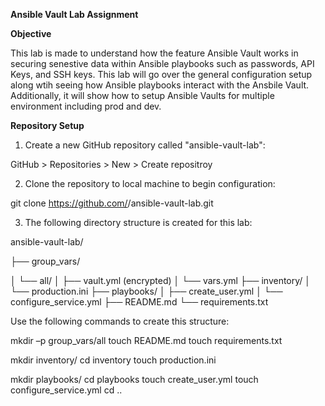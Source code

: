 **Ansible Vault Lab Assignment**

**Objective**

This lab is made to understand how the feature Ansible Vault works in securing senestive data within Ansible playbooks such 
as passwords, API Keys, and SSH keys. This lab will go over the general configuration setup along wtih seeing how Ansible playbooks
interact with the Ansbile Vault. Additionally, it will show how to setup Ansible Vaults for multiple environment including prod and dev.


**Repository Setup**

1) Create a new GitHub repository called "ansible-vault-lab":
   
  GitHub > Repositories > New > Create repositroy

2) Clone the repository to local machine to begin configuration:

  git clone https://github.com/<github-username>/ansible-vault-lab.git

3) The following directory structure is created for this lab:

ansible-vault-lab/

├── group_vars/

│   └── all/
│       ├── vault.yml (encrypted)
│       └── vars.yml
├── inventory/
│   └── production.ini
├── playbooks/
│   ├── create_user.yml
│   └── configure_service.yml
├── README.md
└── requirements.txt

Use the following commands to create this structure:

mkdir –p group_vars/all 
touch README.md
touch requirements.txt

mkdir inventory/
cd inventory
touch production.ini

mkdir playbooks/
cd playbooks
touch create_user.yml
touch configure_service.yml
cd ..














